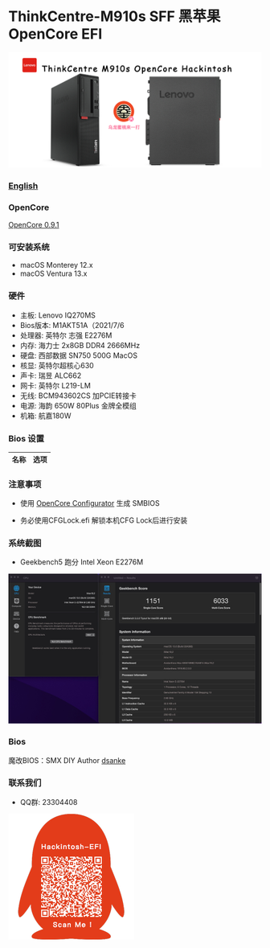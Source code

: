 # ThinkCentre-M910s SFF  黑苹果 OpenCore EFI

![image](ScreenShot/M910s.png)

### [English](https://github.com/hackintosh-efi/ThinkCentre-M910s)

### OpenCore

[OpenCore 0.9.1](https://github.com/acidanthera/OpenCorePkg)

### 可安装系统

- macOS Monterey 12.x 
- macOS Ventura  13.x 

### 硬件

- 主板: Lenovo IQ270MS
- Bios版本: M1AKT51A（2021/7/6
- 处理器: 英特尔 志强 E2276M
- 内存: 海力士 2x8GB DDR4 2666MHz
- 硬盘: 西部数据 SN750 500G MacOS
- 核显: 英特尔超核心630
- 声卡: 瑞昱 ALC662
- 网卡: 英特尔 L219-LM
- 无线: BCM943602CS 加PCIE转接卡
- 电源: 海韵 650W 80Plus 金牌全模组
- 机箱: 航嘉180W

### Bios 设置

| 名称 | 选项 |
| ----- | --- |

### 注意事项

 - 使用 [OpenCore Configurator](https://mackie100projects.altervista.org/opencore-configurator/) 生成 SMBIOS
 
 - 务必使用CFGLock.efi 解锁本机CFG Lock后进行安装

### 系统截图


- Geekbench5 跑分 Intel Xeon E2276M

![image](ScreenShot/geekbench.JPG)


### Bios

魔改BIOS：SMX DIY Author [dsanke](http://www.smxdiy.com/thread-1299-1-1.html)

### 联系我们

 - QQ群: 23304408

![image](ScreenShot/QRCode.png)